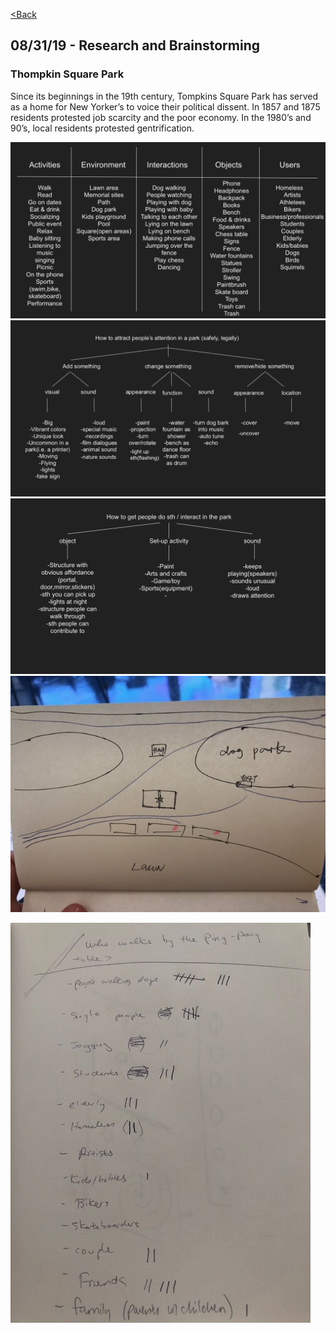 [<Back](README.md)

## 08/31/19 - Research and Brainstorming

### Thompkin Square Park
Since its beginnings in the 19th century, Tompkins Square Park has served as a home for New Yorker’s to voice their political dissent. In 1857 and 1875 residents protested job scarcity and the poor economy. In the 1980’s and 90’s, local residents protested gentrification.

![img](img/aeiou.png)
![img](img/bs1.png)
![img](img/bs2.png)
![img](img/map1.jpeg)

[![](img/map2.jpeg)](https://www.youtube.com/watch?v=jW495XbX4VA)